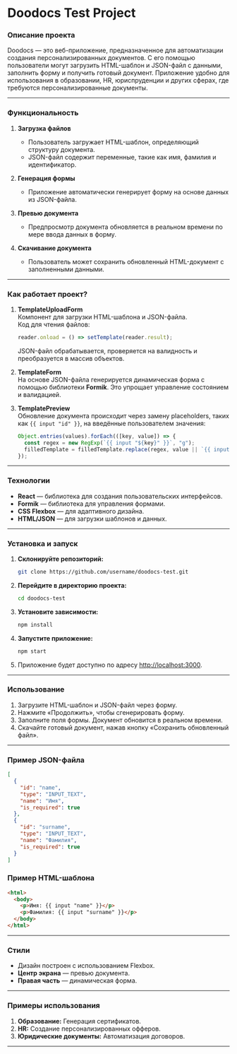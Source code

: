 
# **Doodocs Test Project**

### **Описание проекта**
Doodocs — это веб-приложение, предназначенное для автоматизации создания персонализированных документов. С его помощью пользователи могут загрузить HTML-шаблон и JSON-файл с данными, заполнить форму и получить готовый документ. Приложение удобно для использования в образовании, HR, юриспруденции и других сферах, где требуются персонализированные документы.

---

### **Функциональность**
1. **Загрузка файлов**  
   - Пользователь загружает HTML-шаблон, определяющий структуру документа.  
   - JSON-файл содержит переменные, такие как имя, фамилия и идентификатор.

2. **Генерация формы**  
   - Приложение автоматически генерирует форму на основе данных из JSON-файла.  

3. **Превью документа**  
   - Предпросмотр документа обновляется в реальном времени по мере ввода данных в форму.  

4. **Скачивание документа**  
   - Пользователь может сохранить обновленный HTML-документ с заполненными данными.

---

### **Как работает проект?**

1. **TemplateUploadForm**  
   Компонент для загрузки HTML-шаблона и JSON-файла.  
   Код для чтения файлов:
   ```javascript
   reader.onload = () => setTemplate(reader.result);
   ```
   JSON-файл обрабатывается, проверяется на валидность и преобразуется в массив объектов.

2. **TemplateForm**  
   На основе JSON-файла генерируется динамическая форма с помощью библиотеки **Formik**. Это упрощает управление состоянием и валидацией.

3. **TemplatePreview**  
   Обновление документа происходит через замену placeholders, таких как `{{ input "id" }}`, на введённые пользователем значения:
   ```javascript
   Object.entries(values).forEach(([key, value]) => {
     const regex = new RegExp(`{{ input "${key}" }}`, "g");
     filledTemplate = filledTemplate.replace(regex, value || `{{ input "${key}" }}`);
   });
   ```

---

### **Технологии**
- **React** — библиотека для создания пользовательских интерфейсов.
- **Formik** — библиотека для управления формами.
- **CSS Flexbox** — для адаптивного дизайна.
- **HTML/JSON** — для загрузки шаблонов и данных.

---

### **Установка и запуск**
1. **Склонируйте репозиторий:**
   ```bash
   git clone https://github.com/username/doodocs-test.git
   ```
2. **Перейдите в директорию проекта:**
   ```bash
   cd doodocs-test
   ```
3. **Установите зависимости:**
   ```bash
   npm install
   ```
4. **Запустите приложение:**
   ```bash
   npm start
   ```
5. Приложение будет доступно по адресу [http://localhost:3000](http://localhost:3000).

---

### **Использование**
1. Загрузите HTML-шаблон и JSON-файл через форму.
2. Нажмите «Продолжить», чтобы сгенерировать форму.
3. Заполните поля формы. Документ обновится в реальном времени.
4. Скачайте готовый документ, нажав кнопку «Сохранить обновленный файл».

---

### **Пример JSON-файла**
```json
[
  {
    "id": "name",
    "type": "INPUT_TEXT",
    "name": "Имя",
    "is_required": true
  },
  {
    "id": "surname",
    "type": "INPUT_TEXT",
    "name": "Фамилия",
    "is_required": true
  }
]
```

### **Пример HTML-шаблона**
```html
<html>
  <body>
    <p>Имя: {{ input "name" }}</p>
    <p>Фамилия: {{ input "surname" }}</p>
  </body>
</html>
```

---

### **Стили**
- Дизайн построен с использованием Flexbox.
- **Центр экрана** — превью документа.
- **Правая часть** — динамическая форма.

---

### **Примеры использования**
1. **Образование:** Генерация сертификатов.
2. **HR:** Создание персонализированных офферов.
3. **Юридические документы:** Автоматизация договоров.

---

